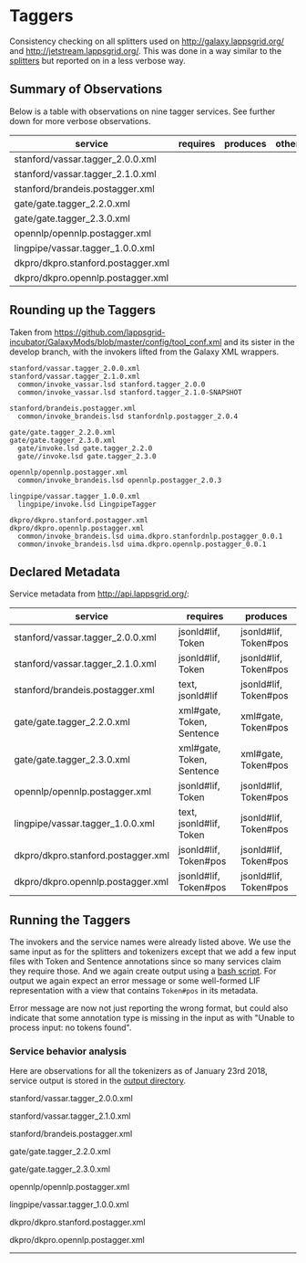 # Taggers

Consistency checking on all splitters used on http://galaxy.lappsgrid.org/ and http://jetstream.lappsgrid.org/. This was done in a way similar to the [splitters](../splitters) but reported on in a less verbose way.


## Summary of Observations

Below is a table with observations on nine tagger services. See further down for more verbose observations.

service                             | requires    | produces  | other
---                                 | ---         | ---       | ---
stanford/vassar.tagger_2.0.0.xml    | | |
stanford/vassar.tagger_2.1.0.xml    | | |
stanford/brandeis.postagger.xml     | | |
gate/gate.tagger_2.2.0.xml          | | |
gate/gate.tagger_2.3.0.xml          | | |
opennlp/opennlp.postagger.xml       | | |
lingpipe/vassar.tagger_1.0.0.xml    | | |
dkpro/dkpro.stanford.postagger.xml  | | |
dkpro/dkpro.opennlp.postagger.xml   | | |


## Rounding up the Taggers

Taken from https://github.com/lappsgrid-incubator/GalaxyMods/blob/master/config/tool_conf.xml and its sister in the develop branch, with the invokers lifted from the Galaxy XML wrappers.

```
stanford/vassar.tagger_2.0.0.xml
stanford/vassar.tagger_2.1.0.xml
  common/invoke_vassar.lsd stanford.tagger_2.0.0
  common/invoke_vassar.lsd stanford.tagger_2.1.0-SNAPSHOT

stanford/brandeis.postagger.xml
  common/invoke_brandeis.lsd stanfordnlp.postagger_2.0.4

gate/gate.tagger_2.2.0.xml
gate/gate.tagger_2.3.0.xml
  gate/invoke.lsd gate.tagger_2.2.0
  gate//invoke.lsd gate.tagger_2.3.0

opennlp/opennlp.postagger.xml
  common/invoke_brandeis.lsd opennlp.postagger_2.0.3

lingpipe/vassar.tagger_1.0.0.xml
  lingpipe/invoke.lsd LingpipeTagger

dkpro/dkpro.stanford.postagger.xml
dkpro/dkpro.opennlp.postagger.xml
  common/invoke_brandeis.lsd uima.dkpro.stanfordnlp.postagger_0.0.1
  common/invoke_brandeis.lsd uima.dkpro.opennlp.postagger_0.0.1
```

## Declared Metadata

Service metadata from http://api.lappsgrid.org/:

service                            | requires                  | produces
---                                | ---                       | ---
stanford/vassar.tagger_2.0.0.xml   | jsonld#lif, Token         | jsonld#lif, Token#pos
stanford/vassar.tagger_2.1.0.xml   | jsonld#lif, Token         | jsonld#lif, Token#pos
stanford/brandeis.postagger.xml    | text, jsonld#lif          | jsonld#lif, Token#pos
gate/gate.tagger_2.2.0.xml         | xml#gate, Token, Sentence | xml#gate, Token#pos
gate/gate.tagger_2.3.0.xml         | xml#gate, Token, Sentence | xml#gate, Token#pos
opennlp/opennlp.postagger.xml      | jsonld#lif, Token         | jsonld#lif, Token#pos
lingpipe/vassar.tagger_1.0.0.xml   | text, jsonld#lif, Token   | jsonld#lif, Token#pos
dkpro/dkpro.stanford.postagger.xml | jsonld#lif, Token#pos     | jsonld#lif, Token#pos
dkpro/dkpro.opennlp.postagger.xml  | jsonld#lif, Token#pos     | jsonld#lif, Token#pos


## Running the Taggers

The invokers and the service names were already listed above. We use the same input as for the splitters and tokenizers except that we add a few input files with Token and Sentence annotations since so many services claim they require those. And we again create output using a [bash script](taggers.sh). For output we again expect an error message or some well-formed LIF representation with a view that contains `Token#pos` in its metadata.

Error message are now not just reporting the wrong format, but could also indicate that some annotation type is missing in the input as with "Unable to process input: no tokens found".


### Service behavior analysis

Here are observations for all the tokenizers as of January 23rd 2018, service output is stored in the [output directory](output).

stanford/vassar.tagger_2.0.0.xml

stanford/vassar.tagger_2.1.0.xml

stanford/brandeis.postagger.xml

gate/gate.tagger_2.2.0.xml

gate/gate.tagger_2.3.0.xml

opennlp/opennlp.postagger.xml

lingpipe/vassar.tagger_1.0.0.xml

dkpro/dkpro.stanford.postagger.xml

dkpro/dkpro.opennlp.postagger.xml


---

<!--

Two Stanford taggers:

1. Stanford Tagger v2.0.0 - Stanford Tagger (Vassar)
2. Stanford POSTagger - Stanford Tagger (Brandeis)

They both add a third view. Here is the content of the metadata property of the new view from the Vassar version:

```
"contains": {
    "http://vocab.lappsgrid.org/Token#pos": {
        "producer": "org.anc.lapps.stanford.Tagger:2.0.0",
        "type": "tagset:penn"
    }
}
```

And for the Brandeis version:

```
"contains": {
    "http://vocab.lappsgrid.org/Token#pos": {
        "producer": "edu.brandeis.cs.lappsgrid.stanford.corenlp.POSTagger:2.0.4",
        "type": "tagger:stanford"
    }
}
```

Here is the token annotation from the view added by the Vassar version.

```
{
    "id": "tok0",
    "start": 0,
    "end": 5,
    "@type": "http://vocab.lappsgrid.org/Token",
    "label": "Token",
    "features": {
        "pos": "NNP",
        "word": "Karen" }
}
```

And here is the same for the Brandeis version.

```
{
    "id": "tk_0_0",
    "start": 0,
    "end": 5,
    "@type": "http://vocab.lappsgrid.org/Token#pos",
    "features": {
        "pos": "NNP",
        "word": "Karen" }
}
```

Obviously there is a lot of redundancy since the the part-of-speech view copies or recreates most of the tokens from the tokens view. There is no guarantee that the tokens are the same. It is perhaps best to not have a pipeline of sentence splitter, tokenizer and tagger, and leave out the tokenizer, but for now I keep them all.

Other notes:

- For the type the Vassar version focuses on the tag set while the Brandeis version focuses on the module. The former should be added in a `posTagSet` property.
- Note again the `label` property.
- The `@type` property on the Brandeis version is wrong.
- The Vassar tagger loses the @context attribute

-->
